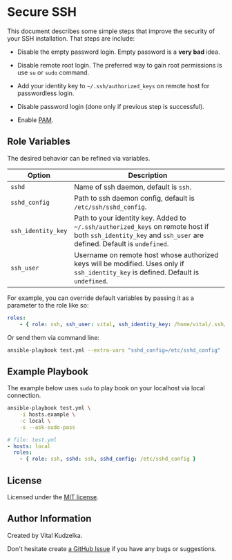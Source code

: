 Secure SSH
==========

This document describes some simple steps that improve the security of your SSH
installation. That steps are include:

* Disable the empty password login. Empty password is a **very bad** idea.

* Disable remote root login. The preferred way to gain root permissions is use
  `su` or `sudo` command.

* Add your identity key to `~/.ssh/authorized_keys` on remote host for
  passwordless login.

* Disable password login (done only if previous step is successful).

* Enable [PAM](http://en.wikipedia.org/wiki/Pluggable_authentication_modules).

Role Variables
--------------

The desired behavior can be refined via variables.

Option | Description
--- | ---
`sshd` | Name of ssh daemon, default is `ssh`.
`sshd_config` | Path to ssh daemon config, default is `/etc/ssh/sshd_config`.
`ssh_identity_key` | Path to your identity key. Added to `~/.ssh/authorized_keys` on remote host if both `ssh_identity_key` and `ssh_user` are defined. Default is `undefined`.
`ssh_user` | Username on remote host whose authorized keys will be modified. Uses only if `ssh_identity_key` is defined. Default is `undefined`.

For example, you can override default variables by passing it as a parameter to
the role like so:

```yaml
roles:
    - { role: ssh, ssh_user: vital, ssh_identity_key: /home/vital/.ssh/id_rsa.pub }
```

Or send them via command line:

```bash
ansible-playbook test.yml --extra-vars "sshd_config=/etc/sshd_config"
```

Example Playbook
----------------

The example below uses `sudo` to play book on your localhost via local
connection.

```bash
ansible-playbook test.yml \
    -i hosts.example \
    -c local \
    -s --ask-sudo-pass
 ```

```yaml
# file: test.yml
- hosts: local
  roles:
    - { role: ssh, sshd: ssh, sshd_config: /etc/sshd_config }
```

License
-------

Licensed under the [MIT license](http://mit-license.org/vitalk).

Author Information
------------------

Created by Vital Kudzelka.

Don't hesitate create [a GitHub Issue](https://github.com/vitalk/ansible-secure-ssh/issues) if you have any bugs or suggestions.
